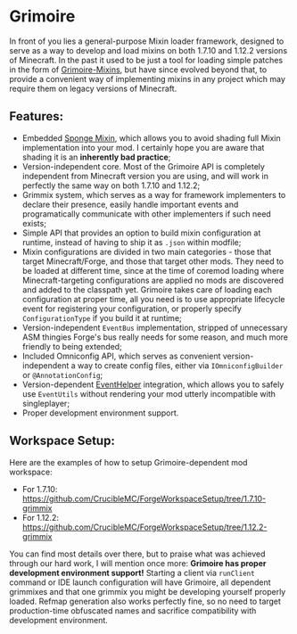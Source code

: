# Grimoire

In front of you lies a general-purpose Mixin loader framework, designed to serve as a way to develop and load mixins on both 1.7.10 and 1.12.2 versions of Minecraft. In the past it used to be just a tool for loading simple patches in the form of [Grimoire-Mixins](https://github.com/CrucibleMC/Grimoire-Mixins-1.7.10), but have since evolved beyond that, to provide a convenient way of implementing mixins in any project which may require them on legacy versions of Minecraft.

## Features:
- Embedded [Sponge Mixin](https://github.com/SpongePowered/Mixin), which allows you to avoid shading full Mixin implementation into your mod. I certainly hope you are aware that shading it is an **inherently bad practice**;
- Version-independent core. Most of the Grimoire API is completely independent from Minecraft version you are using, and will work in perfectly the same way on both 1.7.10 and 1.12.2;
- Grimmix system, which serves as a way for framework implementers to declare their presence, easily handle important events and programatically communicate with other implementers if such need exists;
- Simple API that provides an option to build mixin configuration at runtime, instead of having to ship it as `.json` within modfile;
- Mixin configurations are divided in two main categories - those that target Minecraft/Forge, and those that target other mods. They need to be loaded at different time, since at the time of coremod loading where Minecraft-targeting configurations are applied no mods are discovered and added to the classpath yet. Grimoire takes care of loading each configuration at proper time, all you need is to use appropriate lifecycle event for registering your configuration, or properly specify `ConfigurationType` if you build it at runtime;
- Version-independent `EventBus` implementation, stripped of unnecessary ASM thingies Forge's bus really needs for some reason, and much more friendly to being extended;
- Included Omniconfig API, which serves as convenient version-independent a way to create config files, either via `IOmniconfigBuilder` or `@AnnotationConfig`;
- Version-dependent [EventHelper](https://github.com/gamerforEA/EventHelper) integration, which allows you to safely use `EventUtils` without rendering your mod utterly incompatible with singleplayer;
- Proper development environment support.

## Workspace Setup:
Here are the examples of how to setup Grimoire-dependent mod workspace:
- For 1.7.10: https://github.com/CrucibleMC/ForgeWorkspaceSetup/tree/1.7.10-grimmix
- For 1.12.2: https://github.com/CrucibleMC/ForgeWorkspaceSetup/tree/1.12.2-grimmix

You can find most details over there, but to praise what was achieved through our hard work, I will mention once more: **Grimoire has proper development environment support!** Starting a client via `runClient` command or IDE launch configuration will have Grimoire, all dependent grimmixes and that one grimmix you might be developing yourself properly loaded. Refmap generation also works perfectly fine, so no need to target production-time obfuscated names and sacrifice compatibility with development environment.
